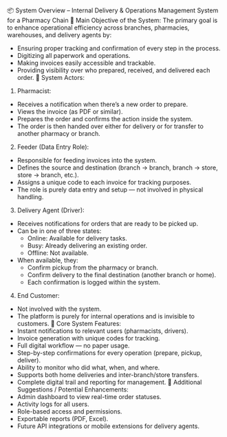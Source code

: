 📦 System Overview – Internal Delivery & Operations Management System for a Pharmacy Chain
🎯 Main Objective of the System:
The primary goal is to enhance operational efficiency across branches, pharmacies, warehouses, and delivery agents by:
* Ensuring proper tracking and confirmation of every step in the process.
* Digitizing all paperwork and operations.
* Making invoices easily accessible and trackable.
* Providing visibility over who prepared, received, and delivered each order.
👤 System Actors:
1. Pharmacist:
* Receives a notification when there’s a new order to prepare.
* Views the invoice (as PDF or similar).
* Prepares the order and confirms the action inside the system.
* The order is then handed over either for delivery or for transfer to another pharmacy or branch.
2. Feeder (Data Entry Role):
* Responsible for feeding invoices into the system.
* Defines the source and destination (branch → branch, branch → store, store → branch, etc.).
* Assigns a unique code to each invoice for tracking purposes.
* The role is purely data entry and setup — not involved in physical handling.
3. Delivery Agent (Driver):
* Receives notifications for orders that are ready to be picked up.
* Can be in one of three states:
   * Online: Available for delivery tasks.
   * Busy: Already delivering an existing order.
   * Offline: Not available.
* When available, they:
   * Confirm pickup from the pharmacy or branch.
   * Confirm delivery to the final destination (another branch or home).
   * Each confirmation is logged within the system.
4. End Customer:
* Not involved with the system.
* The platform is purely for internal operations and is invisible to customers.
📲 Core System Features:
* Instant notifications to relevant users (pharmacists, drivers).
* Invoice generation with unique codes for tracking.
* Full digital workflow — no paper usage.
* Step-by-step confirmations for every operation (prepare, pickup, deliver).
* Ability to monitor who did what, when, and where.
* Supports both home deliveries and inter-branch/store transfers.
* Complete digital trail and reporting for management.
🧠 Additional Suggestions / Potential Enhancements:
* Admin dashboard to view real-time order statuses.
* Activity logs for all users.
* Role-based access and permissions.
* Exportable reports (PDF, Excel).
* Future API integrations or mobile extensions for delivery agents.
